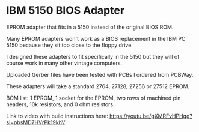# IBM 5150 BIOS Adapter

EPROM adapter that fits in a 5150 instead of the original BIOS ROM. 

Many EPROM adapters won't work as a BIOS replacement in the IBM PC 5150 because they sit too close to the floppy drive.

I designed these adapters to fit specifically in the 5150 but they will of course work in many other vintage computers.

Uploaded Gerber files have been tested with PCBs I ordered from PCBWay.

These adapters will take a standard 2764, 27128, 27256 or 27512 EPROM.

BOM list: 1 EPROM, 1 socket for the EPROM, two rows of machined pin headers, 10k resistors, and 0 ohm resistors.

Link to video with build instructions here: https://youtu.be/gXMRFvHPHgg?si=pbsMD7HVrPk19khV
